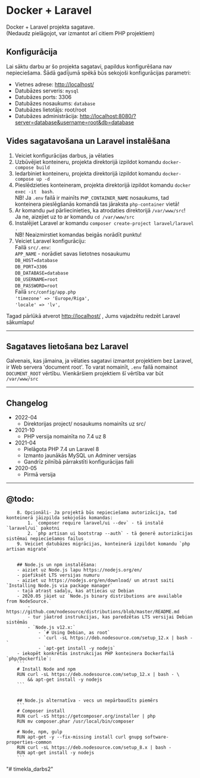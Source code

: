 
# Docker + Laravel

Docker + Laravel projekta sagatave.  
(Nedaudz pielāgojot, var izmantot arī citiem PHP projektiem)  


## Konfigurācija
Lai sāktu darbu ar šo projekta sagatavi, papildus konfigurēšana nav nepieciešama. Šādā gadījumā spēkā būs sekojoši konfigurācijas parametri:
- Vietnes adrese: [http://localhost/](http://localhost/)
- Datubāzes serveris: `mysql`
- Datubāzes ports: 3306
- Datubāzes nosaukums: `database`
- Datubāzes lietotājs: root/root
- Datubāzes administrācija: [http://localhost:8080/?server=database&username=root&db=database](http://localhost:8080/?server=database&username=root&db=database)


## Vides sagatavošana un Laravel instalēšana
1. Veiciet konfigurācijas darbus, ja vēlaties
2. Uzbūvējiet konteineru, projekta direktorijā izpildot komandu `docker-compose build`
3. Iedarbiniet konteineru, projekta direktorijā izpildot komandu `docker-compose up -d`
4. Pieslēdzieties konteineram, projekta direktorijā izpildot komandu `docker exec -it  bash`.  
    NB! Ja `.env` failā ir mainīts `PHP_CONTAINER_NAME` nosaukums, tad konteinera pieslēgšanās komandā tas jāraksta `php-container` vietā!
5. Ar komandu `pwd` pārliecinieties, ka atrodaties direktorijā `/var/www/src`!  
    Ja ne, aizejiet uz to ar komandu `cd /var/www/src`
6. Instalējiet Laravel ar komandu `composer create-project laravel/laravel .`  
    NB! Neaizmirstiet komandas beigās norādīt punktu!
7. Veiciet Laravel konfigurāciju:  
    Failā `src/.env`:  
        `APP_NAME` - norādiet savas lietotnes nosaukumu  
        `DB_HOST=database`  
        `DB_PORT=3306`  
        `DB_DATABASE=database`  
        `DB_USERNAME=root`  
        `DB_PASSWORD=root`  
    Failā `src/config/app.php`  
        `'timezone' => 'Europe/Riga',`  
        `'locale' => 'lv',`  

Tagad pārlūkā atverot [http://localhost/](http://localhost/) , Jums vajadzētu redzēt Laravel sākumlapu!  


---

## Sagataves lietošana bez Laravel
Galvenais, kas jāmaina, ja vēlaties sagatavi izmantot projektiem bez Laravel, ir Web servera 'document root'. To varat nomainīt, `.env` failā nomainot `DOCUMENT_ROOT` vērtību. Vienkāršiem projektiem šī vērtība var būt `/var/www/src`


---

## Changelog
- 2022-04
    - Direktorijas project/ nosaukums nomainīts uz src/
- 2021-10
    - PHP versija nomainīta no 7.4 uz 8
- 2021-04  
    - Pielāgota PHP 7.4 un Laravel 8  
    - Izmanto jaunākās MySQL un Adminer versijas  
    - Gandrīz pilnībā pārrakstīti konfigurācijas faili  
- 2020-05  
    - Pirmā versija  

---

## @todo:
```
    8. Opcionāli- Ja projektā būs nepieciešama autorizācija, tad konteinerā jāizpilda sekojošās komandas:
        1. `composer require laravel/ui --dev` - tā instalē `laravel/ui` pakotni
        2. `php artisan ui bootstrap --auth` - tā ģenerē autorizācijas sistēmai nepieciešamos failus
    9. Veiciet datubāzes migrācijas, konteinerā izpildot komandu `php artisan migrate`


    ## Node.js un npm instalēšana:
    - aiziet uz Node.js lapu https://nodejs.org/en/  
    - piefiksēt LTS versijas numuru
    - aiziet uz https://nodejs.org/en/download/ un atrast saiti `Installing Node.js via package manager`
    - tajā atrast sadaļu, kas attiecas uz Debian
    - 2020.05 jāiet uz `Node.js binary distributions are available from NodeSource.`
        - https://github.com/nodesource/distributions/blob/master/README.md
        - tur jāatrod instrukcijas, kas paredzētas LTS versijai Debian sistēmās
        - `Node.js v12.x:`
            - `# Using Debian, as root`
            - `curl -sL https://deb.nodesource.com/setup_12.x | bash -`
            - `apt-get install -y nodejs`
    - iekopēt konkrētās instrukcijas PHP konteinera Dockerfailā `php/Dockerfile`:
    ```
    # Install Node and npm
    RUN curl -sL https://deb.nodesource.com/setup_12.x | bash - \
        && apt-get install -y nodejs
    ```


    ## Node.js alternatīva - vecs un nepārbaudīts piemērs
    ```
    # Composer install
    RUN curl -sS https://getcomposer.org/installer | php
    RUN mv composer.phar /usr/local/bin/composer

    # Node, npm, gulp
    RUN apt-get -y --fix-missing install curl gnupg software-properties-common
    RUN curl -sL https://deb.nodesource.com/setup_8.x | bash -
    RUN apt-get install -y nodejs
    ```
```
"# timekla_darbs2" 
